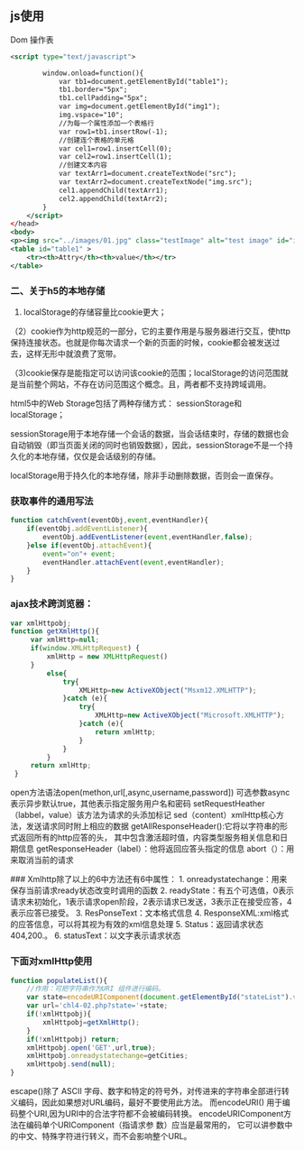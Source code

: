 ## js使用
Dom 操作表
```xml
<script type="text/javascript">

        window.onload=function(){
            var tb1=document.getElementById("table1");
            tb1.border="5px";
            tb1.cellPadding="5px";
            var img=document.getElementById("img1");
            img.vspace="10";
            //为每一个属性添加一个表格行
            var row1=tb1.insertRow(-1);
            //创建连个表格的单元格
            var cel1=row1.insertCell(0);
            var cel2=row1.insertCell(1);
            //创建文本内容
            var textArr1=document.createTextNode("src");
            var textArr2=document.createTextNode("img.src");
            cel1.appendChild(textArr1);
            cel2.appendChild(textArr2);
        }
    </script>
</head>
<body>
<p><img src="../images/01.jpg" class="testImage" alt="test image" id="img1"></p>
<table id="table1" >
    <tr><th>Attry</th><th>value</th></tr>
</table>
```
### 二、关于h5的本地存储
1. localStorage的存储容量比cookie更大；

（2）cookie作为http规范的一部分，它的主要作用是与服务器进行交互，使http保持连接状态。也就是你每次请求一个新的页面的时候，cookie都会被发送过去，这样无形中就浪费了宽带。

（3)cookie保存是能指定可以访问该cookie的范围；localStorage的访问范围就是当前整个网站，不存在访问范围这个概念。且，两者都不支持跨域调用。

html5中的Web Storage包括了两种存储方式： sessionStorage和localStorage；

sessionStorage用于本地存储一个会话的数据，当会话结束时，存储的数据也会自动销毁（即当页面关闭的同时也销毁数据），因此，sessionStorage不是一个持久化的本地存储，仅仅是会话级别的存储。

localStorage用于持久化的本地存储，除非手动删除数据，否则会一直保存。

### 获取事件的通用写法
```js
function catchEvent(eventObj,event,eventHandler){
    if(eventObj.addEventListener){
        eventObj.addEventListener(event,eventHandler,false);
    }else if(eventObj.attachEvent){
        event="on"+ event;
        eventHandler.attachEvent(event,eventHandler);
    }
}
```
### ajax技术跨浏览器：
```js
var xmlHttpobj;
function getXmlHttp(){
     var xmlHttp=null;
     if(window.XMLHttpRequest) {
         xmlHttp = new XMLHttpRequest()
     }
         else{
             try{
                 XMLHttp=new ActiveXObject("Msxm12.XMLHTTP");
             }catch (e){
                 try{
                     XMLHttp=new ActiveXObject("Microsoft.XMLHTTP");
                 }catch (e){
                     return xmlHttp;
                 }
             }
         }
     return xmlHttp;
 }
```
<p>
open方法语法open(methon,url[,async,username,password])
 可选参数async表示异步默认true，其他表示指定服务用户名和密码
 setRequestHeather（labbel，value）该方法为请求的头添加标记
 sed（content）xmlHttp核心方法，发送请求同时附上相应的数据
 getAllResponseHeader():它将以字符串的形式返回所有的http应答的头，
 其中包含激活超时值，内容类型服务相关信息和日期信息
 getResponseHeader（label）：他将返回应答头指定的信息
 abort（）：用来取消当前的请求
</p>
### Xmlhttp除了以上的6中方法还有6中属性：
1.	onreadystatechange：用来保存当前请求ready状态改变时调用的函数
2.	readyState：有五个可选值，0表示请求未初始化，1表示请求open阶段，2表示请求已发送，3表示正在接受应答，4表示应答已接受。
3.	ResPonseText：文本格式信息
4.	ResponseXML:xml格式的应答信息，可以将其视为有效的xml信息处理
5.	Status：返回请求状态404,200.。
6.	statusText：以文字表示请求状态

### 下面对xmlHttp使用
```js
function populateList(){
    //作用：可把字符串作为URI 组件进行编码。
    var state=encodeURIComponent(document.getElementById("stateList").value);
    var url='chl4-02.php?state='+state;
    if(!xmlHttpobj){
        xmlHttpobj=getXmlHttp();
    }
    if(!xmlHttpobj) return;
    xmlHttpobj.open('GET',url,true);
    xmlHttpobj.onreadystatechange=getCities;
    xmlHttpobj.send(null);
}
```
escape()除了 ASCII 字母、数字和特定的符号外，对传进来的字符串全部进行转义编码，因此如果想对URL编码，最好不要使用此方法。
而encodeURI() 用于编码整个URI,因为URI中的合法字符都不会被编码转换。
encodeURIComponent方法在编码单个URIComponent（指请求参 数）应当是最常用的，
它可以讲参数中的中文、特殊字符进行转义，而不会影响整个URL。

